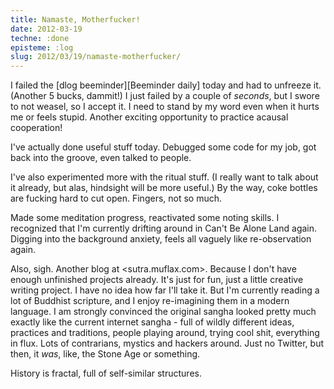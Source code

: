 ```yaml
---
title: Namaste, Motherfucker!
date: 2012-03-19
techne: :done
episteme: :log
slug: 2012/03/19/namaste-motherfucker/
---
```


I failed the [dlog beeminder][Beeminder daily] today and had to unfreeze it. (Another 5 bucks, dammit!) I just failed by a couple of *seconds*, but I swore to not weasel, so I accept it. I need to stand by my word even when it hurts me or feels stupid. Another exciting opportunity to practice acausal cooperation!

I've actually done useful stuff today. Debugged some code for my job, got back into the groove, even talked to people.

I've also experimented more with the ritual stuff. (I really want to talk about it already, but alas, hindsight will be more useful.) By the way, coke bottles are fucking hard to cut open. Fingers, not so much.

Made some meditation progress, reactivated some noting skills. I recognized that I'm currently drifting around in Can't Be Alone Land again. Digging into the background anxiety, feels all vaguely like re-observation again.

Also, sigh. Another blog at <sutra.muflax.com>. Because I don't have enough unfinished projects already. It's just for fun, just a little creative writing project. I have no idea how far I'll take it. But I'm currently reading a lot of Buddhist scripture, and I enjoy re-imagining them in a modern language. I am strongly convinced the original sangha looked pretty much exactly like the current internet sangha - full of wildly different ideas, practices and traditions, people playing around, trying cool shit, everything in flux. Lots of contrarians, mystics and hackers around. Just no Twitter, but then, it *was*, like, the Stone Age or something.

History is fractal, full of self-similar structures. 
